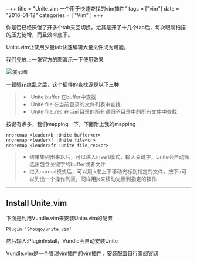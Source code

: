 +++
title = "Unite.vim:一个用于快速查找的vim插件"
tags = ["vim"]
date = "2016-01-12"
categories = [
    "Vim"
]
+++

你是否已经厌倦了开多个tab来回切换，尤其是开了十几个tab后，每次眼睛扫描的压力徒增，而且效率底下。

Unite.vim让使用少量tab快速编辑大量文件成为可能。

我们先放上一张官方的图演示一下使用效果

![演示图](https://camo.githubusercontent.com/3c58da05b4e3ccf2f717007c4d1c0bee415d670d/68747470733a2f2f73332e616d617a6f6e6177732e636f6d2f6769746875622d63736578746f6e2f756e6974652d30312e676966)

一顿眼花缭乱之后，这个插件的查找源是以下三种:
> * :Unite buffer
在buffer中查找
> * :Unite file
在当前目录的文件列表中查找
> * :Unite file_rec
在当前目录的所有递归子目录中的所有文件中查找

按键有点多，我们mapping一下，下面附上我的mapping
``` vim
nnoremap <leader>b :Unite buffer<cr>
nnoremap <leader>f :Unite file<cr>
nnoremap <leader>fr :Unite file_rec<cr>
```

> * 结果集列出来以后，可以进入insert模式，输入关键字，Unite会自动筛选出包含关键字的buffer或者文件
> * 进入normal模式后，可以用jk来上下移动光标到指定的文件，按下a可以列出一个操作列表，同样用jk来移动光标到指定的操作

------

## Install Unite.vim

下面是利用Vundle.vim来安装Unite.vim的配置
``` vim
Plugin 'Shougo/unite.vim'
```
然后输入:PluginInstall，Vundle会自动安装Unite

Vundle.vim是一个管理vim插件的vim插件，安装配置自行查阅[官网][1]

[1]: https://github.com/gmarik/Vundle.vim

